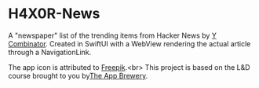 # H4X0R-News

A "newspaper" list of the trending items from Hacker News by [Y Combinator](https://news.ycombinator.com/). Created in SwiftUI with a WebView rendering the actual article through a NavigationLink.

The app icon is attributed to [Freepik](https://www.freepik.com/?_gl=1*15s89cr*fp_ga*Mjg0NDQzMTk3LjE3MDk1MjM5NDM.*fp_ga_1ZY8468CQB*MTcwOTUyMzk0My4xLjEuMTcwOTUyMzk1OS40NC4wLjA.*test_ga*Mjg0NDQzMTk3LjE3MDk1MjM5NDM.*test_ga_523JXC6VL7*MTcwOTUyMzk0My4xLjEuMTcwOTUyMzk1OS40NC4wLjA.).<br>
This project is based on the L&D course brought to you by[The App Brewery](https://appbrewery.com/).

